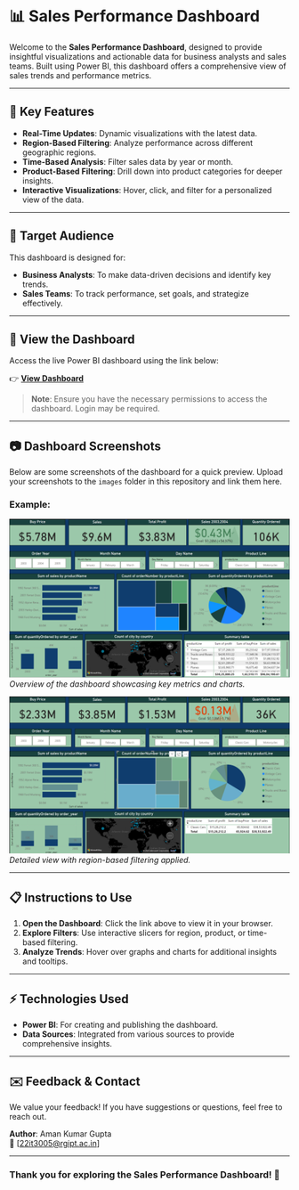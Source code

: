 # 📊 Sales Performance Dashboard

Welcome to the **Sales Performance Dashboard**, designed to provide insightful visualizations and actionable data for business analysts and sales teams. Built using Power BI, this dashboard offers a comprehensive view of sales trends and performance metrics.

---

## 🌟 Key Features
- **Real-Time Updates**: Dynamic visualizations with the latest data.
- **Region-Based Filtering**: Analyze performance across different geographic regions.
- **Time-Based Analysis**: Filter sales data by year or month.
- **Product-Based Filtering**: Drill down into product categories for deeper insights.
- **Interactive Visualizations**: Hover, click, and filter for a personalized view of the data.

---

## 🎯 Target Audience
This dashboard is designed for:
- **Business Analysts**: To make data-driven decisions and identify key trends.
- **Sales Teams**: To track performance, set goals, and strategize effectively.

---

## 🚀 View the Dashboard
Access the live Power BI dashboard using the link below:

👉 [**View Dashboard**](https://app.powerbi.com/groups/me/reports/c4234e23-b7c6-4b9b-9386-39ca7b9d4056/2471e4feb2a4158ce6eb?experience=power-bi)

> **Note**: Ensure you have the necessary permissions to access the dashboard. Login may be required.

---

## 📷 Dashboard Screenshots
Below are some screenshots of the dashboard for a quick preview. Upload your screenshots to the `images` folder in this repository and link them here.

### Example:
![Dashboard Preview](./images/Screenshot%202025-01-22%20212025.png) 
*Overview of the dashboard showcasing key metrics and charts.*

![Region-Based Filtering](./images/Screenshot%202025-01-22%20212044.png) 
*Detailed view with region-based filtering applied.*

---

## 📋 Instructions to Use
1. **Open the Dashboard**: Click the link above to view it in your browser.
2. **Explore Filters**: Use interactive slicers for region, product, or time-based filtering.
3. **Analyze Trends**: Hover over graphs and charts for additional insights and tooltips.

---

## ⚡ Technologies Used
- **Power BI**: For creating and publishing the dashboard.
- **Data Sources**: Integrated from various sources to provide comprehensive insights.

---

## ✉️ Feedback & Contact
We value your feedback! If you have suggestions or questions, feel free to reach out.

**Author**: Aman Kumar Gupta  
📧 [22it3005@rgipt.ac.in]

---

### Thank you for exploring the Sales Performance Dashboard! 🎉
